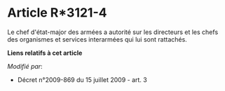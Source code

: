 # Article R*3121-4

Le chef d'état-major des armées a autorité sur les directeurs et les chefs des organismes et services interarmées qui lui
sont rattachés.

**Liens relatifs à cet article**

_Modifié par_:

  - Décret n°2009-869 du 15 juillet 2009 - art. 3
